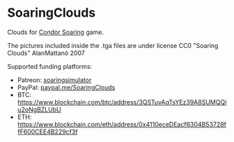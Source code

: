 # SoaringClouds
Clouds for [Condor Soaring](https://www.condorsoaring.com/) game.

The pictures included inside the .tga files are under license CC0
"Soaring Clouds" AlanMattanó 2007 


Supported funding platforms:
* Patreon: [soaringsimulator](https://patreon.com/soaringsimulator)
* PayPal: [paypal.me/SoaringClouds](http://paypal.me/SoaringClouds)
* BTC: https://www.blockchain.com/btc/address/3QSTuvAqTsYEz39A8SUMQQiu2oNgBZLUbU
* ETH: https://www.blockchain.com/eth/address/0x4110eceDEacf6304B53728ffF600CEE4B229cf3f
